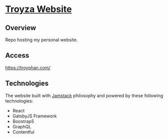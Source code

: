 # [Troyza Website](https://troyza.netlify.app/)

## Overview
Repo hosting my personal website.

## Access
https://troyphan.com/

## Technologies
The website built with [Jamstack](https://www.gatsbyjs.com/docs/glossary/jamstack/) philosophy and powered by these following technologies: 
- React
- GatsbyJS Framework
- Boostrap5
- GraphQL
- Contentful
